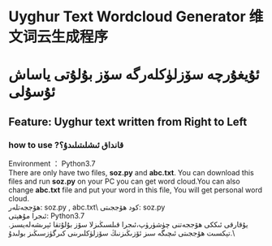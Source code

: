 # Uyghur Text Wordcloud Generator  维文词云生成程序
# ئۇيغۇرچە سۆزلۈكلەرگە سۆز بۇلۇتى ياساش  ئۇسۇلى
## Feature: Uyghur text written from **Right to Left**
### how to use ?قانداق ئىشلىتىلىدۇ؟
Environment ： Python3.7\
There are only have two files, **soz.py** and **abc.txt**. You can download this files and run **soz.py** on your PC you can get word cloud.You can also change **abc.txt** file and put your word in this file, You will get personal word cloud.\
ھۆججەتلەر: soz.py , abc.txt\ 
كود ھۆججىتى: soz.py\
ئىجرا مۇھېتى: Python3.7\
يۇقارقى ئىككى ھۆججەتنى چۈشۈرۈپ،ئىجرا قىلسىڭىزلا سۆز بۇلۇتقا ئېرىشەلەيسىز. تېكسىت ھۆججىتى ئىچىگە سىز ئۆزىڭىزنىڭ سۆزلۈكلىرىنى كىرگۈزسىڭىز بولىدۇ.\















